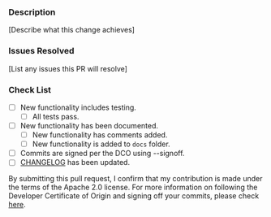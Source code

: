### Description
[Describe what this change achieves]

### Issues Resolved
[List any issues this PR will resolve]

### Check List
- [ ] New functionality includes testing.
  - [ ] All tests pass.
- [ ] New functionality has been documented.
  - [ ] New functionality has comments added.
  - [ ] New functionality is added to `docs` folder.
- [ ] Commits are signed per the DCO using --signoff.
- [ ] [CHANGELOG](https://github.com/opensearch-project/opensearch-py/blob/main/CONTRIBUTING.md#changelog) has been updated.

By submitting this pull request, I confirm that my contribution is made under the terms of the Apache 2.0 license.
For more information on following the Developer Certificate of Origin and signing off your commits, please check [here](https://github.com/opensearch-project/opensearch-py/blob/main/CONTRIBUTING.md#developer-certificate-of-origin).
